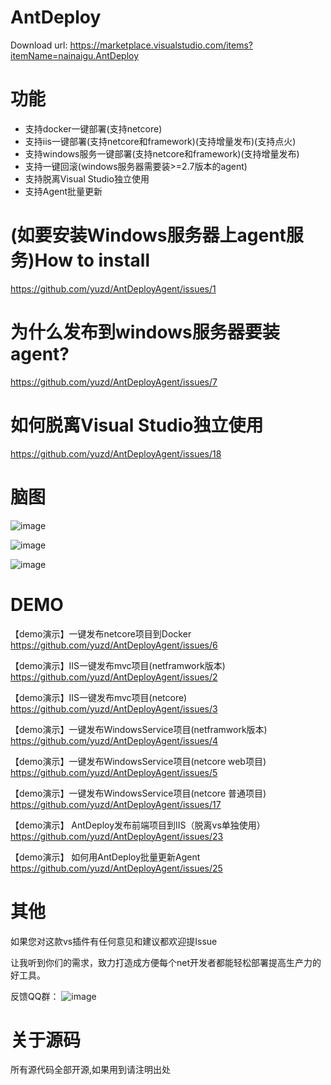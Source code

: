 # AntDeploy
Download url:
https://marketplace.visualstudio.com/items?itemName=nainaigu.AntDeploy

# 功能
* 支持docker一键部署(支持netcore)
* 支持iis一键部署(支持netcore和framework)(支持增量发布)(支持点火)
* 支持windows服务一键部署(支持netcore和framework)(支持增量发布)
* 支持一键回滚(windows服务器需要装>=2.7版本的agent)
* 支持脱离Visual Studio独立使用
* 支持Agent批量更新

# (如要安装Windows服务器上agent服务)How to install 

https://github.com/yuzd/AntDeployAgent/issues/1

# 为什么发布到windows服务器要装agent?

https://github.com/yuzd/AntDeployAgent/issues/7

# 如何脱离Visual Studio独立使用

https://github.com/yuzd/AntDeployAgent/issues/18

# 脑图

 ![image](https://images4.c-ctrip.com/target/zb0r11000000ra2dzE339.jpg)
 
 ![image](https://images4.c-ctrip.com/target/zb0u12000000rklqgBFDD.jpg)
 
 ![image](https://images4.c-ctrip.com/target/zb0n12000000rpzbfB29A.jpg)

# DEMO

【demo演示】一键发布netcore项目到Docker
https://github.com/yuzd/AntDeployAgent/issues/6

【demo演示】IIS一键发布mvc项目(netframwork版本)
https://github.com/yuzd/AntDeployAgent/issues/2

【demo演示】IIS一键发布mvc项目(netcore) 
https://github.com/yuzd/AntDeployAgent/issues/3

【demo演示】一键发布WindowsService项目(netframwork版本)
https://github.com/yuzd/AntDeployAgent/issues/4

【demo演示】一键发布WindowsService项目(netcore web项目)
https://github.com/yuzd/AntDeployAgent/issues/5

【demo演示】一键发布WindowsService项目(netcore 普通项目)
https://github.com/yuzd/AntDeployAgent/issues/17

【demo演示】 AntDeploy发布前端项目到IIS（脱离vs单独使用）
https://github.com/yuzd/AntDeployAgent/issues/23

【demo演示】 如何用AntDeploy批量更新Agent
https://github.com/yuzd/AntDeployAgent/issues/25

# 其他
如果您对这款vs插件有任何意见和建议都欢迎提Issue

让我听到你们的需求，致力打造成方便每个net开发者都能轻松部署提高生产力的好工具。

反馈QQ群：
 ![image](https://images4.c-ctrip.com/target/zb0711000000rv06a5645.jpg)


# 关于源码
所有源代码全部开源,如果用到请注明出处
